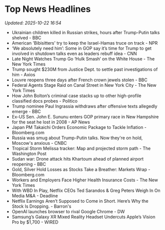 # Top News Headlines

_Updated: 2025-10-22 16:54_

- Ukrainian children killed in Russian strikes, hours after Trump-Putin talks shelved - BBC
- American 'Bibisitters' try to keep the Israel-Hamas truce on track - NPR
- ‘We absolutely need him’: Some in GOP say it’s time for Trump to get involved in shutdown talks even as leaders rebuff idea - CNN
- Late Night Watches Trump Go ‘Hulk Smash’ on the White House - The New York Times
- Trump sought $230M from Justice Dept. to settle past investigations of him - Axios
- Louvre reopens three days after French crown jewels stolen - BBC
- Federal Agents Stage Raid on Canal Street in New York City - The New York Times
- How John Bolton’s criminal case stacks up to other high-profile classified docs probes - Politico
- Trump nominee Paul Ingrassia withdraws after offensive texts allegedly emerge - BBC
- Ex-US Sen. John E. Sununu enters GOP primary race in New Hampshire for the seat he lost in 2008 - AP News
- Japan PM Takaichi Orders Economic Package to Tackle Inflation - Bloomberg.com
- Russia was smug about Trump-Putin talks. Now they're on hold, Moscow's anxious - CNBC
- Tropical Storm Melissa tracker: Map and projected storm path - The Washington Post
- Sudan war: Drone attack hits Khartoum ahead of planned airport reopening - BBC
- Gold, Silver Hold Losses as Stocks Take a Breather: Markets Wrap - Bloomberg.com
- Workers and Employers Face Higher Health Insurance Costs - The New York Times
- With WBD In Play, Netflix CEOs Ted Sarandos & Greg Peters Weigh In On Media M&A - Deadline
- Netflix Earnings Aren’t Supposed to Come in Short. Here’s Why the Stock Is Dropping. - Barron's
- OpenAI launches browser to rival Google Chrome - DW
- Samsung’s Galaxy XR Mixed Reality Headset Undercuts Apple’s Vision Pro by $1,700 - WIRED